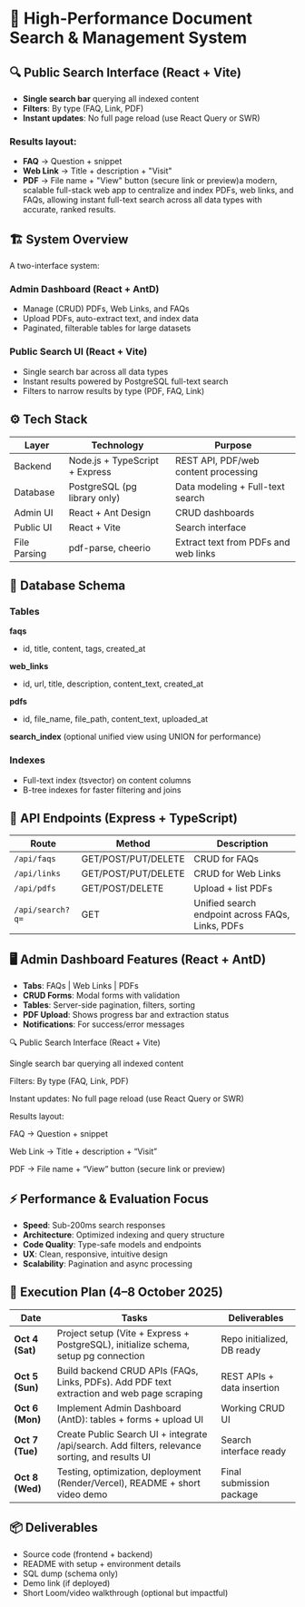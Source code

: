 # 🧩 High-Performance Document Search & Management System

## 🔍 Public Search Interface (React + Vite)

- **Single search bar** querying all indexed content
- **Filters**: By type (FAQ, Link, PDF)
- **Instant updates**: No full page reload (use React Query or SWR)

### Results layout:
- **FAQ** → Question + snippet
- **Web Link** → Title + description + "Visit"
- **PDF** → File name + "View" button (secure link or preview)a modern, scalable full-stack web app to centralize and index PDFs, web links, and FAQs, allowing instant full-text search across all data types with accurate, ranked results.

## 🏗️ System Overview

A two-interface system:

### Admin Dashboard (React + AntD)

- Manage (CRUD) PDFs, Web Links, and FAQs
- Upload PDFs, auto-extract text, and index data
- Paginated, filterable tables for large datasets

### Public Search UI (React + Vite)

- Single search bar across all data types
- Instant results powered by PostgreSQL full-text search
- Filters to narrow results by type (PDF, FAQ, Link)

## ⚙️ Tech Stack

| Layer | Technology | Purpose |
|-------|------------|---------|
| Backend | Node.js + TypeScript + Express | REST API, PDF/web content processing |
| Database | PostgreSQL (pg library only) | Data modeling + Full-text search |
| Admin UI | React + Ant Design | CRUD dashboards |
| Public UI | React + Vite | Search interface |
| File Parsing | pdf-parse, cheerio | Extract text from PDFs and web links |
## 🧱 Database Schema

### Tables

**faqs**
- id, title, content, tags, created_at

**web_links**
- id, url, title, description, content_text, created_at

**pdfs**
- id, file_name, file_path, content_text, uploaded_at

**search_index** (optional unified view using UNION for performance)

### Indexes

- Full-text index (tsvector) on content columns
- B-tree indexes for faster filtering and joins

## 🔌 API Endpoints (Express + TypeScript)

| Route | Method | Description |
|-------|--------|-------------|
| `/api/faqs` | GET/POST/PUT/DELETE | CRUD for FAQs |
| `/api/links` | GET/POST/PUT/DELETE | CRUD for Web Links |
| `/api/pdfs` | GET/POST/DELETE | Upload + list PDFs |
| `/api/search?q=` | GET | Unified search endpoint across FAQs, Links, PDFs |
## 🖥️ Admin Dashboard Features (React + AntD)

- **Tabs**: FAQs | Web Links | PDFs
- **CRUD Forms**: Modal forms with validation
- **Tables**: Server-side pagination, filters, sorting
- **PDF Upload**: Shows progress bar and extraction status
- **Notifications**: For success/error messages

🔍 Public Search Interface (React + Vite)

Single search bar querying all indexed content

Filters: By type (FAQ, Link, PDF)

Instant updates: No full page reload (use React Query or SWR)

Results layout:

FAQ → Question + snippet

Web Link → Title + description + “Visit”

PDF → File name + “View” button (secure link or preview)

## ⚡ Performance & Evaluation Focus

- **Speed**: Sub-200ms search responses
- **Architecture**: Optimized indexing and query structure
- **Code Quality**: Type-safe models and endpoints
- **UX**: Clean, responsive, intuitive design
- **Scalability**: Pagination and async processing

## 📅 Execution Plan (4–8 October 2025)

| Date | Tasks | Deliverables |
|------|-------|--------------|
| **Oct 4 (Sat)** | Project setup (Vite + Express + PostgreSQL), initialize schema, setup pg connection | Repo initialized, DB ready |
| **Oct 5 (Sun)** | Build backend CRUD APIs (FAQs, Links, PDFs). Add PDF text extraction and web page scraping | REST APIs + data insertion |
| **Oct 6 (Mon)** | Implement Admin Dashboard (AntD): tables + forms + upload UI | Working CRUD UI |
| **Oct 7 (Tue)** | Create Public Search UI + integrate /api/search. Add filters, relevance sorting, and results UI | Search interface ready |
| **Oct 8 (Wed)** | Testing, optimization, deployment (Render/Vercel), README + short video demo | Final submission package |
## 📦 Deliverables

- Source code (frontend + backend)
- README with setup + environment details
- SQL dump (schema only)
- Demo link (if deployed)
- Short Loom/video walkthrough (optional but impactful)